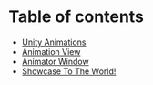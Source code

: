 # Table of contents

* [Unity Animations](README.md)
* [Animation View](<Chap02-Animation View.md>)
* [Animator Window](<Chap03-Animator Window.md>)
* [Showcase To The World!](Chap04-WhereToGoFromHere.md)
